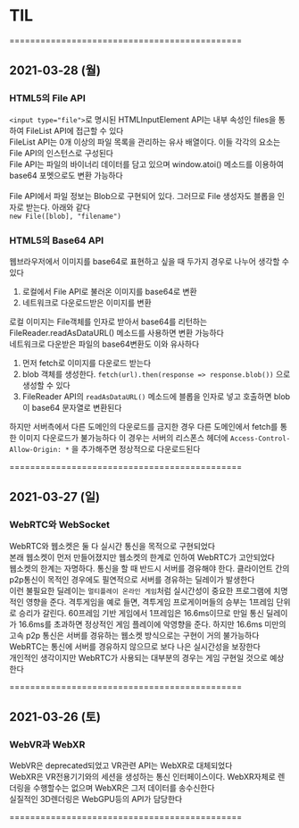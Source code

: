 # TIL

=============================================

## 2021-03-28 (월)

### HTML5의 File API

`<input type="file">`로 명시된 HTMLInputElement API는 내부 속성인 files을 통하여 FileList API에 접근할 수 있다\
FileList API는 0개 이상의 파일 목록을 관리하는 유사 배열이다. 이들 각각의 요소는 File API의 인스턴스로 구성된다\
File API는 파일의 바이너리 데이터를 담고 있으며 window.atoi() 메소드를 이용하여 base64 포멧으로도 변환 가능하다\
\
File API에서 파일 정보는 Blob으로 구현되어 있다. 그러므로 File 생성자도 블롭을 인자로 받는다. 아래와 같다\
`new File([blob], "filename")`


### HTML5의 Base64 API

웹브라우저에서 이미지를 base64로 표현하고 싶을 때 두가지 경우로 나누어 생각할 수 있다
1. 로컬에서 File API로 불러온 이미지를 base64로 변환
2. 네트워크로 다운로드받은 이미지를 변환

로컬 이미지는 File객체를 인자로 받아서 base64를 리턴하는 FileReader.readAsDataURL() 메소드를 사용하면 변환 가능하다\
네트워크로 다운받은 파일의 base64변환도 이와 유사하다

1. 먼저 fetch로 이미지를 다운로드 받는다
2. blob 객체를 생성한다. `fetch(url).then(response => response.blob())` 으로 생성할 수 있다
3. FileReader API의 `readAsDataURL()` 메소드에 블롭을 인자로 넣고 호출하면 blob이 base64 문자열로 변환된다

하지만 서버측에서 다른 도메인의 다운로드를 금지한 경우 다른 도메인에서 fetch를 통한 이미지 다운로드가 불가능하다
이 경우는 서버의 리스폰스 헤더에 `Access-Control-Allow-Origin: *` 을 추가해주면 정상적으로 다운로드된다

=============================================

## 2021-03-27 (일)


### WebRTC와 WebSocket

WebRTC와 웹소켓은 둘 다 실시간 통신을 목적으로 구현되었다\
본래 웹소켓이 먼저 만들어졌지만 웹소켓의 한계로 인하여 WebRTC가 고안되었다\
웹소켓의 한계는 자명하다. 통신을 할 때 반드시 서버를 경유해야 한다. 클라이언트 간의 p2p통신이 목적인 경우에도 필연적으로 서버를 경유하는 딜레이가 발생한다\
이런 불필요한 딜레이는 `멀티플레이 온라인 게임`처럼 실시간성이 중요한 프로그램에 치명적인 영향을 준다. 격투게임을 예로 들면, 격투게임 프로게이머들의 승부는 1프레임 단위로 승리가 갈린다. 60프레임 기반 게임에서 1프레임은 16.6ms이므로 만일 통신 딜레이가 16.6ms를 초과하면 정상적인 게임 플레이에 악영향을 준다. 하지만 16.6ms 미만의 고속 p2p 통신은 서버를 경유하는 웹소켓 방식으로는 구현이 거의 불가능하다\
WebRTC는 통신에 서버를 경유하지 않으므로 보다 나은 실시간성을 보장한다\
개인적인 생각이지만 WebRTC가 사용되는 대부분의 경우는 게임 구현일 것으로 예상한다

=============================================

## 2021-03-26 (토)

### WebVR과 WebXR

WebVR은 deprecated되었고 VR관련 API는 WebXR로 대체되었다\
WebXR은 VR전용기기와의 세션을 생성하는 통신 인터페이스이다. WebXR자체로 렌더링을 수행할수는 없으며 WebXR은 그저 데이터를 송수신한다\
실질적인 3D렌더링은 WebGPU등의 API가 담당한다

=============================================